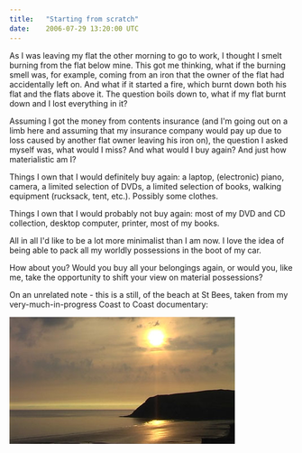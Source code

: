 ```yaml
---
title:   "Starting from scratch"
date:    2006-07-29 13:20:00 UTC
---
```


As I was leaving my flat the other morning to go to work, I thought I smelt burning from the flat below mine. This got me thinking, what if the burning smell was, for example, coming from an iron that the owner of the flat had accidentally left on. And what if it started a fire, which burnt down both his flat and the flats above it. The question boils down to, what if my flat burnt down and I lost everything in it?

Assuming I got the money from contents insurance (and I'm going out on a limb here and assuming that my insurance company would pay up due to loss caused by another flat owner leaving his iron on), the question I asked myself was, what would I miss? And what would I buy again? And just how materialistic am I?

Things I own that I would definitely buy again: a laptop, (electronic) piano, camera, a limited selection of DVDs, a limited selection of books, walking equipment (rucksack, tent, etc.). Possibly some clothes.

Things I own that I would probably not buy again: most of my DVD and CD collection, desktop computer, printer, most of my books.

All in all I'd like to be a lot more minimalist than I am now. I love the idea of being able to pack all my worldly possessions in the boot of my car.

How about you? Would you buy all your belongings again, or would you, like me, take the opportunity to shift your view on material possessions?

On an unrelated note - this is a still, of the beach at St Bees, taken from my very-much-in-progress Coast to Coast documentary:

![](/assets/posts/coast-to-coast.jpg)